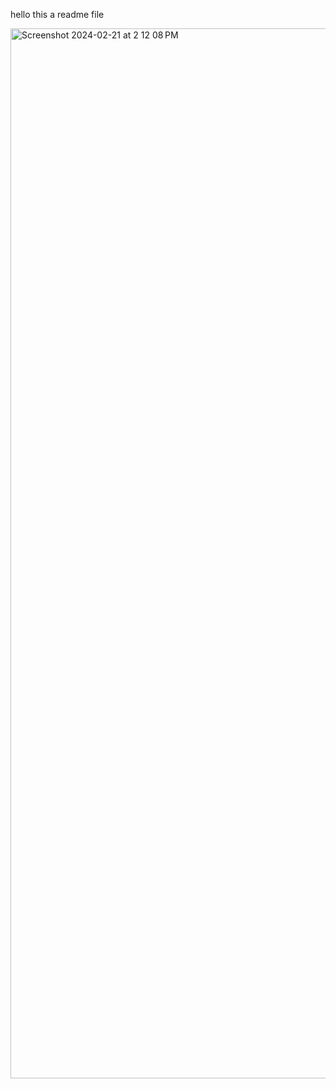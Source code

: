 hello this a readme file

<img width="1680" alt="Screenshot 2024-02-21 at 2 12 08 PM" src="https://github.com/gyungchaehan/Comp3111LEx/assets/132702251/040edb72-e9b8-4c53-8148-d3d50fa24167">
